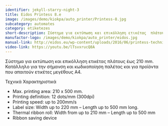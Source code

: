 ```yaml
---
identifier: jekyll-starry-night-3
title: Eidos Printess 8.e
image: /images/demo/kiokpa/auto_printer/Printess-8.jpg
subcategory: automates
category: etiketezes
short-description: Σύστημα για εκτύπωση και επικόλληση ετικέτας  πλάτους έως 210 mm.
manufactor-logo: /images/demo/kiokpa/auto_printer/eidos.jpg
manual-link: http://eidos.eu/wp-content/uploads/2016/06/printess-technicalfeatures-en.pdf
video-link: https://youtu.be/lTsvxrucQ8A
---
```





 Σύστημα για εκτύπωση και επικόλληση ετικέτας  πλάτους έως 210 mm.
Κατάλληλο για την σήμανση και κωδικοποίηση παλέτας και για προϊόντα
που απαιτούν ετικέτες μεγέθους Α4.


Τεχνικά Χαρακτηριστικά

* Max. printing area: 210 x 500 mm.
* Printing definition: 12 dots/mm (300dpi)
* Printing speed: up to 200mm/s
* Label size: Width up to 220 mm – Length up to 500 mm long.
* Thermal ribbon roll: Width from up to 210 mm – Length up to 500 mm
* Ribbon saving device




